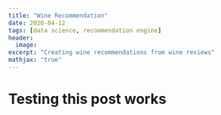 ```yaml
---
title: "Wine Recommendation"
date: 2020-04-12
tags: [data science, recommendation engine]
header:
  image: 
excerpt: "Creating wine recommendations from wine reviews"
mathjax: "true"
---
```


# Testing this post works
